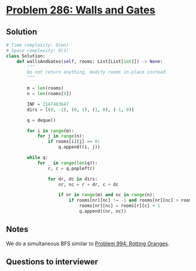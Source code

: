 # [Problem 286: Walls and Gates](https://leetcode.com/problems/walls-and-gates/)

## Solution

```py
# Time complexity: O(mn)
# Space complexity: O(1)
class Solution:
    def wallsAndGates(self, rooms: List[List[int]]) -> None:
        """
        Do not return anything, modify rooms in-place instead.
        """

        m = len(rooms)
        n = len(rooms[0])

        INF = 2147483647
        dirs = [(0, -1), (0, 1), (1, 0), (-1, 0)]

        q = deque()

        for i in range(m):
            for j in range(n):
                if rooms[i][j] == 0:
                    q.append((i, j))

        while q:
            for _ in range(len(q)):
                r, c = q.popleft()

                for dr, dc in dirs:
                    nr, nc = r + dr, c + dc

                    if nr in range(m) and nc in range(n):
                        if rooms[nr][nc] != -1 and rooms[nr][nc] > rooms[r][c] + 1:
                            rooms[nr][nc] = rooms[r][c] + 1
                            q.append((nr, nc))
```

## Notes

We do a simultaneous BFS similar to [Problem 994: Rotting Oranges](https://leetcode.com/problems/rotting-oranges/).

## Questions to interviewer
